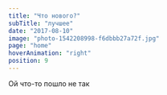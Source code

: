 ```yaml
---
title: "Что нового?"
subTitle: "лучшее"
date: "2017-08-10"
image: "photo-1542208998-f6dbbb27a72f.jpg"
page: "home"
hoverAnimation: "right"
position: 9
---
```


Ой что-то пошло не так